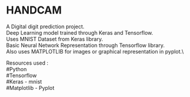 # HANDCAM
A Digital digit prediction project.\
Deep Learning model trained through Keras and Tensorflow.\
Uses MNIST Dataset from Keras library.\
Basic Neural Network Representation through Tensorflow library.\
Also uses MATPLOTLIB for images or graphical representation in pyplot.\

Resources used : \
#Python \
#Tensorflow\
#Keras - mnist\
#Matplotlib - Pyplot

